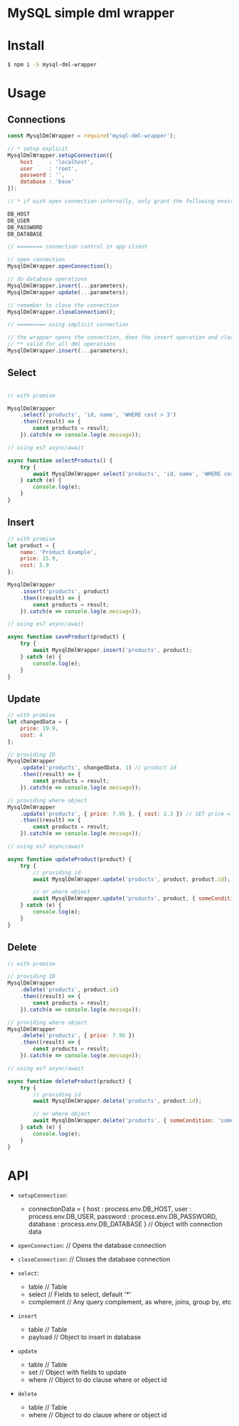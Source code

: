 # MySQL simple dml wrapper

# Install

```sh
$ npm i -S mysql-dml-wrapper
```

# Usage

## Connections

```js
const MysqlDmlWrapper = require('mysql-dml-wrapper');

// * setup explicit
MysqlDmlWrapper.setupConnection({
    host     : 'localhost',
    user     : 'root',
    password : '',
    database : 'base'
});

// * if wish open connection internally, only grant the following environment variables in 'process.env'

DB_HOST
DB_USER
DB_PASSWORD
DB_DATABASE

// ======== connection control in app client

// open connection
MysqlDmlWrapper.openConnection();

// do database operations
MysqlDmlWrapper.insert(...parameters);
MysqlDmlWrapper.update(...parameters);

// remember to close the connection
MysqlDmlWrapper.closeConnection();

// ========= using implicit connection

// the wrapper opens the connection, does the insert operation and closes the connection
// ** valid for all dml operations
MysqlDmlWrapper.insert(...parameters);

```

## Select

```js

// with promise

MysqlDmlWrapper
    .select('products', 'id, name', 'WHERE cost > 3')
    .then((result) => {
        const products = result;
    }).catch(e => console.log(e.message));

// using es7 async/await

async function selectProducts() {
    try {
        await MysqlDmlWrapper.select('products', 'id, name', 'WHERE cost > 3 ORDER BY id DESC');
    } catch (e) {
        console.log(e);
    }
}
```

## Insert

```js
// with promise
let product = {
    name: 'Product Example',
    price: 15.9,
    cost: 5.9
};

MysqlDmlWrapper
    .insert('products', product)
    .then((result) => {
        const products = result;
    }).catch(e => console.log(e.message));

// using es7 async/await

async function saveProduct(product) {
    try {
        await MysqlDmlWrapper.insert('products', product);
    } catch (e) {
        console.log(e);
    }
}
```

## Update

```js
// with promise
let changedData = {
    price: 19.9,
    cost: 4
};

// providing ID
MysqlDmlWrapper
    .update('products', changedData, 1) // product id
    .then((result) => {
        const products = result;
    }).catch(e => console.log(e.message));

// providing where object
MysqlDmlWrapper
    .update('products', { price: 7.95 }, { cost: 2.3 }) // SET price = 7.95 WHERE cost = 2.3
    .then((result) => {
        const products = result;
    }).catch(e => console.log(e.message));

// using es7 async/await

async function updateProduct(product) {
    try {
        // providing id
        await MysqlDmlWrapper.update('products', product, product.id);

        // or where object
        await MysqlDmlWrapper.update('products', product, { someCondition: 'someValue' });
    } catch (e) {
        console.log(e);
    }
}
```

## Delete

```js
// with promise

// providing ID
MysqlDmlWrapper
    .delete('products', product.id)
    .then((result) => {
        const products = result;
    }).catch(e => console.log(e.message));

// providing where object
MysqlDmlWrapper
    .delete('products', { price: 7.95 })
    .then((result) => {
        const products = result;
    }).catch(e => console.log(e.message));

// using es7 async/await

async function deleteProduct(product) {
    try {
        // providing id
        await MysqlDmlWrapper.delete('products', product.id);

        // or where object
        await MysqlDmlWrapper.delete('products', { someCondition: 'someValue' });
    } catch (e) {
        console.log(e);
    }
}
```

# API

* ```setupConnection```: 
    - connectionData = {
        host     : process.env.DB_HOST,
        user     : process.env.DB_USER,
        password : process.env.DB_PASSWORD,
        database : process.env.DB_DATABASE
    } // Object with connection data

* ```openConnection```: // Opens the database connection

* ```closeConnection```: // Closes the database connection

* ```select```: 
    - table // Table
    - select // Fields to select, default '*'
    - complement // Any query complement, as where, joins, group by, etc

* ```insert```
    - table // Table
    - payload // Object to insert in database

* ```update```
    - table // Table
    - set // Object with fields to update
    - where // Object to do clause where or object id

* ```delete```
    - table // Table
    - where // Object to do clause where or object id